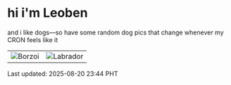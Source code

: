 # hi i'm Leoben

and i like dogs—so have some random dog pics that change whenever my CRON feels like it

|  |  |
|--------|----------|
| ![Borzoi](https://random-dog-vercel.vercel.app/api/random-borzoi?v=1755704658) | ![Labrador](https://random-dog-vercel.vercel.app/api/random-labrador?v=1755704658) |

Last updated: 2025-08-20 23:44 PHT
